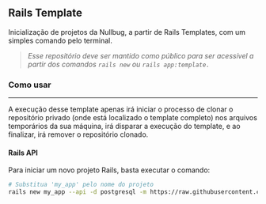 ## Rails Template

Inicialização de projetos da Nullbug, a partir de Rails Templates, com um simples comando pelo terminal.
    
>_Esse repositório deve ser mantido como público para ser acessível a partir dos comandos `rails new` ou `rails app:template.`_

### Como usar
---
A execução desse template apenas irá iniciar o processo de clonar o repositório privado (onde está localizado o template completo) nos arquivos temporários da sua máquina, irá disparar a execução do template, e ao finalizar, irá remover o repositório clonado.

#### Rails API

Para iniciar um novo projeto Rails, basta executar o comando:
```sh
# Substitua 'my_app' pelo nome do projeto
rails new my_app --api -d postgresql -m https://raw.githubusercontent.com/Null-Bug-Company/rails-template/main/template.rb
```